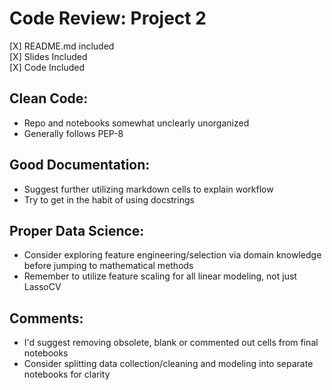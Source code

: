 
# Code Review: Project 2

[X] README.md included <br/>
[X] Slides Included <br/>
[X] Code Included <br/>

## Clean Code:
* Repo and notebooks somewhat unclearly unorganized
* Generally follows PEP-8

## Good Documentation:
* Suggest further utilizing markdown cells to explain workflow
* Try to get in the habit of using docstrings

## Proper Data Science:
* Consider exploring feature engineering/selection via domain knowledge before jumping to mathematical methods
* Remember to utilize feature scaling for all linear modeling, not just LassoCV

## Comments:
* I'd suggest removing obsolete, blank or commented out cells from final notebooks
* Consider splitting data collection/cleaning and modeling into separate notebooks for clarity

